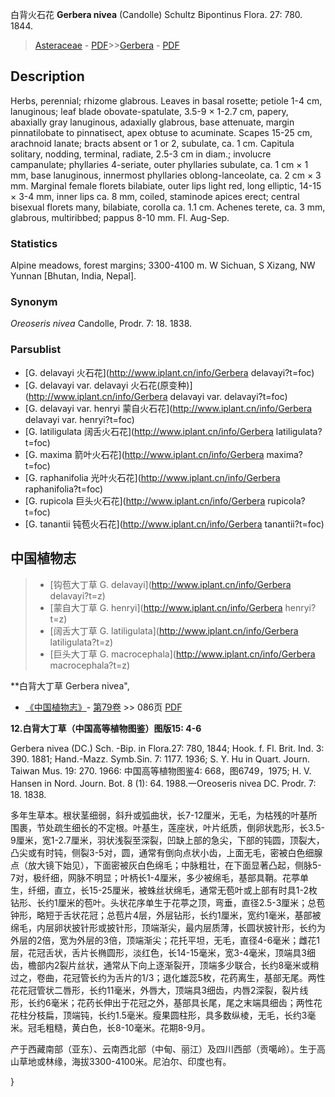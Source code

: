 白背火石花 **Gerbera nivea** (Candolle) Schultz Bipontinus Flora. 27: 780. 1844.

> [Asteraceae](http://www.iplant.cn/info/Asteraceae?t=foc) - [PDF](http://www.iplant.cn/foc/pdf/Asteraceae.pdf)>>[Gerbera](http://www.iplant.cn/info/Gerbera?t=foc) - [PDF](http://www.iplant.cn/foc/pdf/Gerbera.pdf)

## Description

Herbs, perennial; rhizome glabrous. Leaves in basal rosette; petiole 1-4 cm, lanuginous; leaf blade obovate-spatulate, 3.5-9 × 1-2.7 cm, papery, abaxially gray lanuginous, adaxially glabrous, base attenuate, margin pinnatilobate to pinnatisect, apex obtuse to acuminate. Scapes 15-25 cm, arachnoid lanate; bracts absent or 1 or 2, subulate, ca. 1 cm. Capitula solitary, nodding, terminal, radiate, 2.5-3 cm in diam.; involucre campanulate; phyllaries 4-seriate, outer phyllaries subulate, ca. 1 cm × 1 mm, base lanuginous, innermost phyllaries oblong-lanceolate, ca. 2 cm × 3 mm. Marginal female florets bilabiate, outer lips light red, long elliptic, 14-15 × 3-4 mm, inner lips ca. 8 mm, coiled, staminode apices erect; central bisexual florets many, bilabiate, corolla ca. 1.1 cm. Achenes terete, ca. 3 mm, glabrous, multiribbed; pappus 8-10 mm. Fl. Aug-Sep.

### Statistics
Alpine meadows, forest margins; 3300-4100 m. W Sichuan, S Xizang, NW Yunnan [Bhutan, India, Nepal].

### Synonym
*Oreoseris nivea* Candolle, Prodr. 7: 18. 1838.

### Parsublist

* [G.  delavayi  火石花](http://www.iplant.cn/info/Gerbera delavayi?t=foc)
* [G.  delavayi var. delavayi  火石花(原变种)](http://www.iplant.cn/info/Gerbera delavayi var. delavayi?t=foc)
* [G.  delavayi var. henryi  蒙自火石花](http://www.iplant.cn/info/Gerbera delavayi var. henryi?t=foc)
* [G.  latiligulata  阔舌火石花](http://www.iplant.cn/info/Gerbera latiligulata?t=foc)
* [G.  maxima  箭叶火石花](http://www.iplant.cn/info/Gerbera maxima?t=foc)
* [G.  raphanifolia  光叶火石花](http://www.iplant.cn/info/Gerbera raphanifolia?t=foc)
* [G.  rupicola  巨头火石花](http://www.iplant.cn/info/Gerbera rupicola?t=foc)
* [G.  tanantii  钝苞火石花](http://www.iplant.cn/info/Gerbera tanantii?t=foc)

## 中国植物志

> * [钩苞大丁草  G.  delavayi](http://www.iplant.cn/info/Gerbera delavayi?t=z)
> * [蒙自大丁草  G.  henryi](http://www.iplant.cn/info/Gerbera henryi?t=z)
> * [阔舌大丁草  G.  latiligulata](http://www.iplant.cn/info/Gerbera latiligulata?t=z)
> * [巨头大丁草  G.  macrocephala](http://www.iplant.cn/info/Gerbera macrocephala?t=z)

**白背大丁草 Gerbera nivea",

* [《中国植物志》](http://www.iplant.cn/frps)- [第79卷](http://www.iplant.cn/frps/vol/79) >> 086页 [PDF](http://www.iplant.cn/frps/pdf/79/086a.PDF)

**12.白背大丁草（中国高等植物图鉴）图版15: 4-6**

Gerbera nivea (DC.) Sch. -Bip. in Flora.27: 780, 1844; Hook. f. Fl. Brit. Ind. 3: 390. 1881; Hand.-Mazz. Symb.Sin. 7: 1177. 1936; S. Y. Hu in Quart. Journ. Taiwan Mus. 19: 270. 1966: 中国高等植物图鉴4: 668，图6749，1975; H. V. Hansen in Nord. Journ. Bot. 8 (1): 64. 1988.一Oreoseris nivea DC. Prodr. 7: 18. 1838.

多年生草本。根状茎细弱，斜升或弧曲状，长7-12厘米，无毛，为枯残的叶基所围裹，节处疏生细长的不定根。叶基生，莲座状，叶片纸质，倒卵状匙形，长3.5-9厘米，宽1-2.7厘米，羽状浅裂至深裂，凹缺上部的急尖，下部的钝圆，顶裂大，凸尖或有时钝，侧裂3-5对，圆，通常有倒向点状小齿，上面无毛，密被白色细腺点（放大镜下始见），下面密被灰白色绵毛；中脉粗壮，在下面显著凸起，侧脉5-7对，极纤细，网脉不明显；叶柄长1-4厘米，多少被绵毛，基部具鞘。花葶单生，纤细，直立，长15-25厘米，被蛛丝状绵毛，通常无苞叶或上部有时具1-2枚钻形、长约1厘米的苞叶。头状花序单生于花葶之顶，弯垂，直径2.5-3厘米；总苞钟形，略短于舌状花冠；总苞片4层，外层钻形，长约1厘米，宽约1毫米，基部被绵毛，内层卵状披针形或披针形，顶端渐尖，最内层质薄，长圆状披针形，长约为外层的2倍，宽为外层的3倍，顶端渐尖；花托平坦，无毛，直径4-6毫米；雌花1层，花冠舌状，舌片长椭圆形，淡红色，长14-15毫米，宽3-4毫米，顶端具3细齿，檐部内2裂片丝状，通常从下向上逐渐裂开，顶端多少联合，长约8毫米或稍过之，卷曲，花冠管长约为舌片的1/3；退化雄蕊5枚，花药离生，基部无尾。两性花花冠管状二唇形，长约11毫米，外唇大，顶端具3细齿，内唇2深裂，裂片线形，长约6毫米；花药长伸出于花冠之外，基部具长尾，尾之末端具细齿；两性花花柱分枝扁，顶端钝，长约1.5毫米。瘦果圆柱形，具多数纵棱，无毛，长约3毫米。冠毛粗糙，黄白色，长8-10毫米。花期8-9月。

产于西藏南部（亚东）、云南西北部（中甸、丽江）及四川西部（贡噶岭）。生于高山草地或林缘，海拔3300-4100米。尼泊尔、印度也有。

}